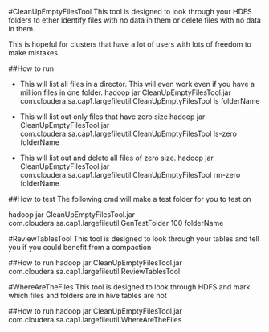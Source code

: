 #CleanUpEmptyFilesTool
This tool is designed to look through your HDFS folders to ether identify files with no data in them or delete files with no data in them.

This is hopeful for clusters that have a lot of users with lots of freedom to make mistakes.  

##How to run
 - This will list all files in a director.  This will even work even if you have a million files in one folder.
hadoop jar CleanUpEmptyFilesTool.jar com.cloudera.sa.cap1.largefileutil.CleanUpEmptyFilesTool ls folderName

 - This will list out only files that have zero size
hadoop jar CleanUpEmptyFilesTool.jar com.cloudera.sa.cap1.largefileutil.CleanUpEmptyFilesTool ls-zero folderName

 - This will list out and delete all files of zero size.
hadoop jar CleanUpEmptyFilesTool.jar com.cloudera.sa.cap1.largefileutil.CleanUpEmptyFilesTool rm-zero folderName

##How to test
The following cmd will make a test folder for you to test on

hadoop jar CleanUpEmptyFilesTool.jar com.cloudera.sa.cap1.largefileutil.GenTestFolder 100 folderName

#ReviewTablesTool
This tool is designed to look through your tables and tell you if you could benefit from a compaction

##How to run
hadoop jar CleanUpEmptyFilesTool.jar com.cloudera.sa.cap1.largefileutil.ReviewTablesTool <inputFileForListOfTables> <FileSizeThresholdInMB> <recommendedFileSize>

#WhereAreTheFiles
This tool is designed to look through HDFS and mark which files and folders are in hive tables are not

##How to run
hadoop jar CleanUpEmptyFilesTool.jar com.cloudera.sa.cap1.largefileutil.WhereAreTheFiles <inputFileForListOfTables> <startingHDFSPath>